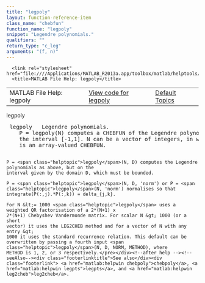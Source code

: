 ```yaml
---
title: "legpoly"
layout: function-reference-item
class_name: "chebfun"
function_name: "legpoly"
snippet: "Legendre polynomials."
qualifiers: ""
return_type: "c_leg"
arguments: "(f, n)"
---
```


<html>
   <head>
      <meta http-equiv="Content-Type" content="text/html; charset=utf-8">
   
      <link rel="stylesheet" href="file:////Applications/MATLAB_R2013a.app/toolbox/matlab/helptools/private/helpwin.css">
      <title>MATLAB File Help: legpoly</title>
   </head>
   <body>
      <!--Single-page help-->
      <table border="0" cellspacing="0" width="100%">
         <tr class="subheader">
            <td class="headertitle">MATLAB File Help: legpoly</td>
            <td class="subheader-left"><a href="matlab:edit legpoly">View code for legpoly</a></td>
            <td class="subheader-right"><a href="matlab:helpwin">Default Topics</a></td>
         </tr>
      </table>
      <div class="title">legpoly</div>
      <div class="helptext"><pre><!--helptext --> <span class="helptopic">legpoly</span>   Legendre polynomials.
    P = <span class="helptopic">legpoly</span>(N) computes a CHEBFUN of the Legendre polynomial of degree N on
    the interval [-1,1]. N can be a vector of integers, in which case the output
    is an array-valued CHEBFUN.
 
    P = <span class="helptopic">legpoly</span>(N, D) computes the Legendre polynomials as above, but on the
    interval given by the domain D, which must be bounded.
 
    P = <span class="helptopic">legpoly</span>(N, D, 'norm') or P = <span class="helptopic">legpoly</span>(N, 'norm') normalises so that
    integrate(P(:,j).*P(:,k)) = delta_{j,k}.
 
    For N &lt;= 1000 <span class="helptopic">legpoly</span> uses a weighted QR factorisation of a 2*(N+1) x
    2*(N+1) Chebyshev Vandermonde matrix. For scalar N &gt; 1000 (or a short
    vector) it uses the LEG2CHEB method and for a vector of N with any entry &gt;
    1000 it uses the standard recurrence relation. This default can be
    overwritten by passing a fourth input <span class="helptopic">legpoly</span>(N, D, NORM, METHOD), where
    METHOD is 1, 2, or 3 respectively.</pre></div><!--after help --><!--seeAlso--><div class="footerlinktitle">See also</div><div class="footerlink"> <a href="matlab:helpwin chebpoly">chebpoly</a>, <a href="matlab:helpwin legpts">legpts</a>, and <a href="matlab:helpwin leg2cheb">leg2cheb</a>.
</div>
   </body>
</html>
